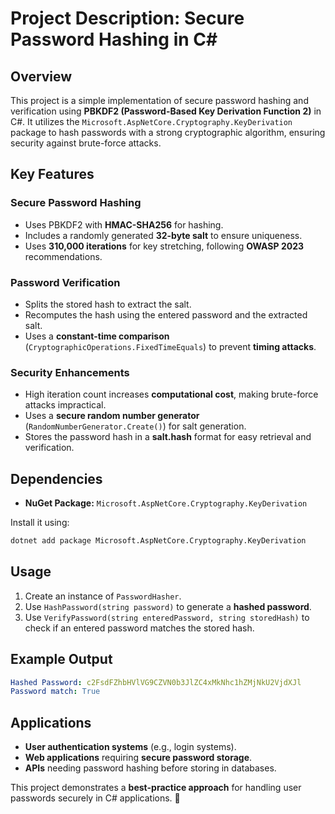 # Project Description: Secure Password Hashing in C#

## Overview
This project is a simple implementation of secure password hashing and verification using **PBKDF2 (Password-Based Key Derivation Function 2)** in C#. It utilizes the `Microsoft.AspNetCore.Cryptography.KeyDerivation` package to hash passwords with a strong cryptographic algorithm, ensuring security against brute-force attacks.

## Key Features

### Secure Password Hashing
- Uses PBKDF2 with **HMAC-SHA256** for hashing.
- Includes a randomly generated **32-byte salt** to ensure uniqueness.
- Uses **310,000 iterations** for key stretching, following **OWASP 2023** recommendations.

### Password Verification
- Splits the stored hash to extract the salt.
- Recomputes the hash using the entered password and the extracted salt.
- Uses a **constant-time comparison** (`CryptographicOperations.FixedTimeEquals`) to prevent **timing attacks**.

### Security Enhancements
- High iteration count increases **computational cost**, making brute-force attacks impractical.
- Uses a **secure random number generator** (`RandomNumberGenerator.Create()`) for salt generation.
- Stores the password hash in a **salt.hash** format for easy retrieval and verification.

## Dependencies

- **NuGet Package:** `Microsoft.AspNetCore.Cryptography.KeyDerivation`

Install it using:

```sh
dotnet add package Microsoft.AspNetCore.Cryptography.KeyDerivation
```

## Usage

1. Create an instance of `PasswordHasher`.
2. Use `HashPassword(string password)` to generate a **hashed password**.
3. Use `VerifyPassword(string enteredPassword, string storedHash)` to check if an entered password matches the stored hash.

## Example Output

```yaml
Hashed Password: c2FsdFZhbHVlVG9CZVN0b3JlZC4xMkNhc1hZMjNkU2VjdXJl
Password match: True
```

## Applications

- **User authentication systems** (e.g., login systems).
- **Web applications** requiring **secure password storage**.
- **APIs** needing password hashing before storing in databases.

This project demonstrates a **best-practice approach** for handling user passwords securely in C# applications. 🚀

